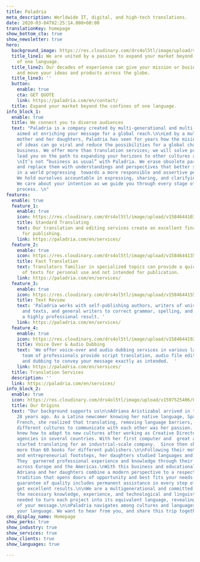```yaml
---
title: Paladria
meta_description: Worldwide IT, digital, and high-tech translations.
date: 2020-03-04T02:25:14.000+00:00
translationKey: homepage
show_bottom_cta: true
show_newsletter: true
hero:
  background_image: https://res.cloudinary.com/drs4ol5tl/image/upload/v1632049315/assets/map_zwkntt.svg
  title_line1: We are united by a passion to expand your market beyond the confines
    of one language.
  title_line2: Our decades of experience can give your mission or business a voice,
    and move your ideas and products across the globe.
  title_line3: ''
  button:
    enable: true
    cta: GET QUOTE
    link: https://paladria.com/en/contact/
  title: Expand your market beyond the confines of one language.
info_block_1:
  enable: true
  title: We connect you to diverse audiences
  text: "Paladria is a company created by multi-generational and multi-cultural women
    aimed at enriching your message for a global reach.\n\nLed by a multi-lingual
    mother and her daughters, Paladria has seen for years how the misinterpretation
    of ideas can go viral and reduce the possibilities for a global change and fruitful
    business. We offer more than translation services; we will solve problems and
    lead you on the path to expanding your horizons to other cultures and countries.\n
    \nIt’s not “business as usual” with Paladria. We erase obsolete paradigms in business
    and replace them with understandings and perspectives that better serve people
    in a world progressing  towards a more responsible and assertive perspective.
    We hold ourselves accountable in expressing, sharing, and clarifying your message.
    We care about your intention as we guide you through every stage of the message-building
    process. \n"
features:
  enable: true
  feature_1:
    enable: true
    icon: https://res.cloudinary.com/drs4ol5tl/image/upload/v1584644103/standard_cru7em.svg
    title: Standard Translating
    text: Our translation and editing services create an excellent final product ready
      for publishing.
    link: https://paladria.com/en/services/
  feature_2:
    enable: true
    icon: https://res.cloudinary.com/drs4ol5tl/image/upload/v1584644135/fast_lnmt1a.svg
    title: Fast Translation
    text: Translators familiar in specialized topics can provide a quick, clear understanding
      of texts for personal use and not intended for publication.
    link: https://paladria.com/en/services/
  feature_3:
    enable: true
    icon: https://res.cloudinary.com/drs4ol5tl/image/upload/v1584644155/revision_jkmzdx.svg
    title: Text Review
    text: 'Paladria works with self-publishing authors, writers of university theses
      and texts, and general writers to correct grammar, spelling, and drafting for
      a highly professional result. '
    link: https://paladria.com/en/services/
  feature_4:
    enable: true
    icon: https://res.cloudinary.com/drs4ol5tl/image/upload/v1584644192/audio_q0houa.svg
    title: Voice Over & Audio Dubbing
    text: 'We offer voice-over and audio dubbing services in various languages. Our
      team of professionals provide script translation, audio file editing, voice-over,
      and dubbing to convey your message exactly as intended.  '
    link: https://paladria.com/en/services/
  title: Translation Services
  description: ''
  link: https://paladria.com/en/services/
info_block_2:
  enable: true
  icon: https://res.cloudinary.com/drs4ol5tl/image/upload/v1597525406/0_ngfzyp.jpg
  title: Our Origins
  text: "Our background supports us\n\nAdriana Aristizabal arrived in the United States
    28 years ago. As a Latina newcomer knowing her native language, Spanish and fluent
    French, she realized that translating, removing language barriers, and helping
    different cultures to communicate with each other was her passion. She already
    knew how to adapt to new cultures after working as Creative Director for advertising
    agencies in several countries. With her first computer and  great ambition, she
    started translating for an industrial-scale company.  Since then she has translated
    more than 60 books for different publishers.\n\nFollowing their mother's linguistic
    and entrepreneurial footsteps, her daughters studied languages and marketing.
    They  garnered professional experience and knowledge through their work and travel
    across Europe and the Americas.\nWith this business and educational background,
    Adriana and her daughters combine a modern perspective to a respected translation
    tradition that opens doors of opportunity and best fits your needs. Paladria’s
    guarantee of quality includes permanent assistance in every step of the way to
    get excellent results.\n\nWe are a multigenerational and committed team, with
    the necessary knowledge, experience, and technological and linguistic understanding
    needed to turn each project into its equivalent language, revealing the essence
    of your message.\n\nPaladria navigates among cultures and languages.  Let us speak
    your language. We want to hear from you, and share this trip together. "
cms_display_name: Homepage
show_perks: true
show_industry: true
show_services: true
show_clients: true
show_languages: true

---
```

